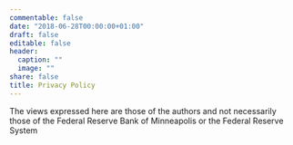 ```yaml
---
commentable: false
date: "2018-06-28T00:00:00+01:00"
draft: false
editable: false
header:
  caption: ""
  image: ""
share: false
title: Privacy Policy
---
```


The views expressed here are those of the authors and not necessarily those of the Federal Reserve Bank of Minneapolis or the Federal Reserve System
